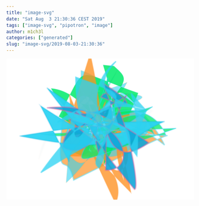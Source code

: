 ```yaml
---
title: "image-svg"
date: "Sat Aug  3 21:30:36 CEST 2019"
tags: ["image-svg", "pipotron", "image"]
author: m1ch3l
categories: ["generated"]
slug: "image-svg/2019-08-03-21:30:36"
---
```


![](image.svg)
